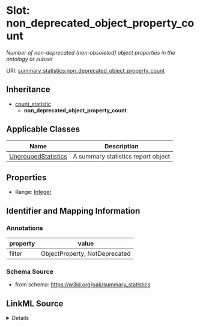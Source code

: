 # Slot: non_deprecated_object_property_count
_Number of non-deprecated (non-obsoleted) object properties in the ontology or subset_


URI: [summary_statistics:non_deprecated_object_property_count](https://w3id.org/oaklib/summary_statistics.non_deprecated_object_property_count)




## Inheritance

* [count_statistic](count_statistic.md)
    * **non_deprecated_object_property_count**





## Applicable Classes

| Name | Description |
| --- | --- |
[UngroupedStatistics](UngroupedStatistics.md) | A summary statistics report object






## Properties

* Range: [Integer](Integer.md)







## Identifier and Mapping Information





### Annotations

| property | value |
| --- | --- |
| filter | ObjectProperty, NotDeprecated |



### Schema Source


* from schema: https://w3id.org/oak/summary_statistics




## LinkML Source

<details>
```yaml
name: non_deprecated_object_property_count
annotations:
  filter:
    tag: filter
    value: ObjectProperty, NotDeprecated
description: Number of non-deprecated (non-obsoleted) object properties in the ontology
  or subset
from_schema: https://w3id.org/oak/summary_statistics
rank: 1000
is_a: count_statistic
alias: non_deprecated_object_property_count
owner: UngroupedStatistics
domain_of:
- UngroupedStatistics
slot_group: property_statistic_group
range: integer

```
</details>